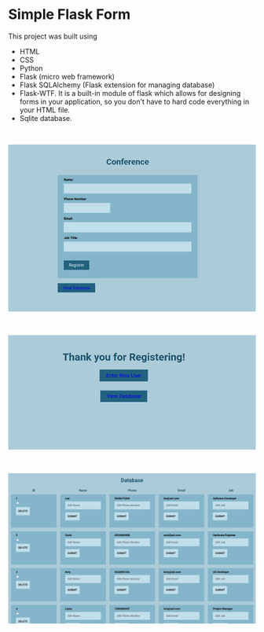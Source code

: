 # Simple Flask Form

This project was built using 
- HTML 
- CSS 
- Python 
- Flask (micro web framework) 
- Flask SQLAlchemy (Flask extension for managing database) 
- Flask-WTF. It is a built-in module of flask which allows for designing forms in your application, so you don't have to hard code everything in your
  HTML file.
- Sqlite database.

<br />

![Form Page](images/formpage.png)

<br />

![Submitted Page](images/thankyou.png)

<br />

![Database Page](images/the_database.png)